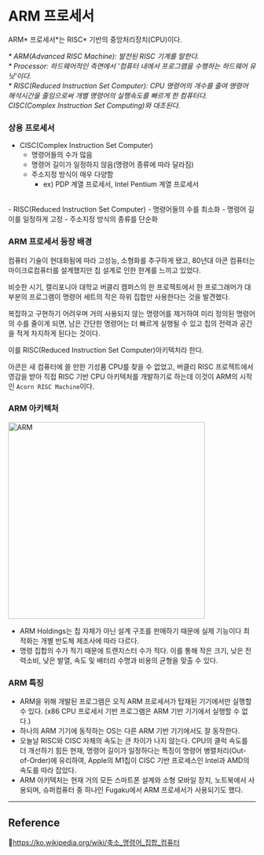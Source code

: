 # ARM 프로세서

ARM\* 프로세서\*는 RISC\* 기반의 중앙처리장치(CPU)이다.

_\* ARM(Advanced RISC Machine): 발전된 RISC 기계를 말한다._   
_\* Processor: 하드웨어적인 측면에서 '컴퓨터 내에서 프로그램을 수행하는 하드웨어 유닛'이다._  
_\* RISC(Reduced Instruction Set Computer): CPU 명령어의 개수를 줄여 명령어 해석시간을 줄임으로써 개별 명령어의 실행속도를 빠르게 한 컴퓨터다. CISC(Complex Instruction Set Computing)와 대조된다._  

### 상용 프로세서
- CISC(Complex Instruction Set Computer)
    - 명령어들의 수가 많음
    - 명령어 길이가 일정하지 않음(명령어 종류에 따라 달라짐)
    - 주소지정 방식이 매우 다양함
        - ex) PDP 계열 프로세서, Intel Pentium 계열 프로세서
<br>
- RISC(Reduced Instruction Set Computer)
    - 명령어들의 수를 최소화
    - 명령어 길이를 일정하게 고정
    - 주소지정 방식의 종류를 단순화

### ARM 프로세서 등장 배경

컴퓨터 기술이 현대화됨에 따라 고성능, 소형화를 추구하게 됐고, 80년대 아콘 컴퓨터는 마이크로컴퓨터를 설계했지만 칩 설계로 인한 한계를 느끼고 있었다.

비슷한 시기, 캘리포니아 대학교 버클리 캠퍼스의 한 프로젝트에서 한 프로그래머가 대부분의 프로그램이 명령어 세트의 작은 하위 집합만 사용한다는 것을 발견했다.

복잡하고 구현하기 어려우며 거의 사용되지 않는 명령어를 제거하여 미리 정의된 명령어의 수를 줄이게 되면, 남은 간단한 명령어는 더 빠르게 실행될 수 있고 칩의 전력과 공간을 적게 차지하게 된다는 것이다.

이를 RISC(Reduced Instruction Set Computer)아키텍처라 한다.

아콘은 새 컴퓨터에 쓸 만한 기성품 CPU를 찾을 수 없었고, 버클리 RISC 프로젝트에서 영감을 받아 직접 RISC 기반 CPU 아키텍처를 개발하기로 하는데 이것이 ARM의 시작인 `Acorn RISC Machine`이다.


### ARM 아키텍처

<img alt="ARM" src="https://user-images.githubusercontent.com/70997596/215261749-3c38405a-db74-422b-b70f-22b1f29e4816.png" width="400px">

- ARM Holdings는 칩 자체가 아닌 설계 구조를 판매하기 때문에 실제 기능이다 최적화는 개별 반도체 제조사에 따라 다르다.
- 명령 집합의 수가 적기 때문에 트랜지스터 수가 적다. 이를 통해 작은 크기, 낮은 전력소비, 낮은 발열, 속도 및 배터리 수명과 비용의 균형을 맞출 수 있다.


### ARM 특징

- ARM을 위해 개발된 프로그램은 오직 ARM 프로세서가 탑재된 기기에서만 실행할 수 있다. (x86 CPU 프로세서 기반 프로그램은 ARM 기반 기기에서 실행할 수 없다.)
- 하나의 ARM 기기에 동작하는 OS는 다른 ARM 기반 기기에서도 잘 동작한다.
- 오늘날 RISC와 CISC 자체의 속도는 큰 차이가 나지 않는다. CPU의 클럭 속도를 더 개선하기 힘든 현재, 명령어 길이가 일정하다는 특징이 명령어 병렬처리(Out-of-Order)에 유리하여, Apple의 M1칩이 CISC 기반 프로세스인 Intel과 AMD의 속도를 따라 잡았다.
- ARM 아키텍처는 현재 거의 모든 스마트폰 설계와 소형 모바일 장치, 노트북에서 사용되며, 슈퍼컴퓨터 중 하나인 Fugaku에서 ARM 프로세서가 사용되기도 했다.

---

## Reference

📄https://ko.wikipedia.org/wiki/축소_명령어_집합_컴퓨터